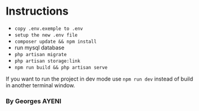 # Instructions 

- `copy .env.exemple to .env`
- `setup the new .env file`
- `composer update && npm install`
- run mysql database
- `php artisan migrate`
- `php artisan storage:link`
- `npm run build && php artisan serve`


If you want to run the project in dev mode use `npm run dev` instead of build in another terminal window. 

### By Georges AYENI
